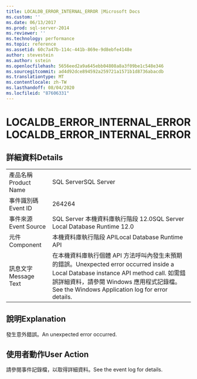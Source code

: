 ```yaml
---
title: LOCALDB_ERROR_INTERNAL_ERROR |Microsoft Docs
ms.custom: ''
ms.date: 06/13/2017
ms.prod: sql-server-2014
ms.reviewer: ''
ms.technology: performance
ms.topic: reference
ms.assetid: 60c7a47b-114c-441b-869e-9d8ebfe4148e
author: stevestein
ms.author: sstein
ms.openlocfilehash: 5656eed2a9a645ebb04808a8a3f09be1c548e346
ms.sourcegitcommit: ad4d92dce894592a259721a1571b1d8736abacdb
ms.translationtype: MT
ms.contentlocale: zh-TW
ms.lasthandoff: 08/04/2020
ms.locfileid: "87606331"
---
```

# <a name="localdb_error_internal_error"></a><span data-ttu-id="7a790-102">LOCALDB_ERROR_INTERNAL_ERROR</span><span class="sxs-lookup"><span data-stu-id="7a790-102">LOCALDB_ERROR_INTERNAL_ERROR</span></span>
    
## <a name="details"></a><span data-ttu-id="7a790-103">詳細資料</span><span class="sxs-lookup"><span data-stu-id="7a790-103">Details</span></span>  
  
|||  
|-|-|  
|<span data-ttu-id="7a790-104">產品名稱</span><span class="sxs-lookup"><span data-stu-id="7a790-104">Product Name</span></span>|<span data-ttu-id="7a790-105">SQL Server</span><span class="sxs-lookup"><span data-stu-id="7a790-105">SQL Server</span></span>|  
|<span data-ttu-id="7a790-106">事件識別碼</span><span class="sxs-lookup"><span data-stu-id="7a790-106">Event ID</span></span>|<span data-ttu-id="7a790-107">264</span><span class="sxs-lookup"><span data-stu-id="7a790-107">264</span></span>|  
|<span data-ttu-id="7a790-108">事件來源</span><span class="sxs-lookup"><span data-stu-id="7a790-108">Event Source</span></span>|<span data-ttu-id="7a790-109">SQL Server 本機資料庫執行階段 12.0</span><span class="sxs-lookup"><span data-stu-id="7a790-109">SQL Server Local Database Runtime 12.0</span></span>|  
|<span data-ttu-id="7a790-110">元件</span><span class="sxs-lookup"><span data-stu-id="7a790-110">Component</span></span>|<span data-ttu-id="7a790-111">本機資料庫執行階段 API</span><span class="sxs-lookup"><span data-stu-id="7a790-111">Local Database Runtime API</span></span>|  
|<span data-ttu-id="7a790-112">訊息文字</span><span class="sxs-lookup"><span data-stu-id="7a790-112">Message Text</span></span>|<span data-ttu-id="7a790-113">在本機資料庫執行個體 API 方法呼叫內發生未預期的錯誤。</span><span class="sxs-lookup"><span data-stu-id="7a790-113">Unexpected error occurred inside a Local Database instance API method call.</span></span> <span data-ttu-id="7a790-114">如需錯誤詳細資料，請參閱 Windows 應用程式記錄檔。</span><span class="sxs-lookup"><span data-stu-id="7a790-114">See the Windows Application log for error details.</span></span>|  
  
## <a name="explanation"></a><span data-ttu-id="7a790-115">說明</span><span class="sxs-lookup"><span data-stu-id="7a790-115">Explanation</span></span>  
 <span data-ttu-id="7a790-116">發生意外錯誤。</span><span class="sxs-lookup"><span data-stu-id="7a790-116">An unexpected error occurred.</span></span>  
  
## <a name="user-action"></a><span data-ttu-id="7a790-117">使用者動作</span><span class="sxs-lookup"><span data-stu-id="7a790-117">User Action</span></span>  
 <span data-ttu-id="7a790-118">請參閱事件記錄檔，以取得詳細資料。</span><span class="sxs-lookup"><span data-stu-id="7a790-118">See the event log for details.</span></span>  
  
  
